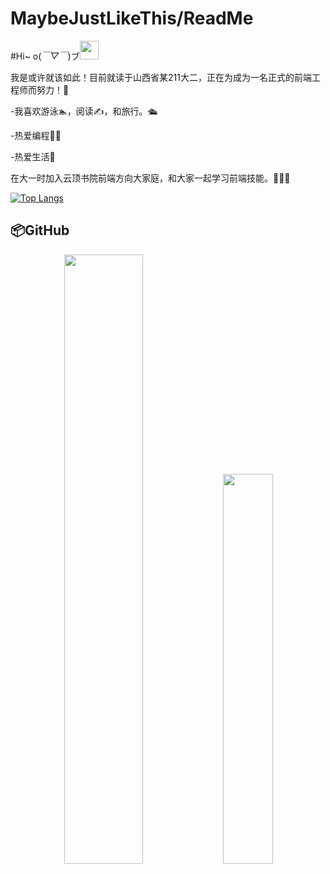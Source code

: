 # MaybeJustLikeThis/ReadMe
#Hi~ o(*￣▽￣*)ブ<img src="https://raw.githubusercontent.com/MartinHeinz/MartinHeinz/master/wave.gif" width="30px">

我是或许就该如此！目前就读于山西省某211大二，正在为成为一名正式的前端工程师而努力！🙂

-我喜欢游泳🏊，阅读✍️，和旅行。🛳️

-热爱编程🧑‍💻

-热爱生活🍻

在大一时加入云顶书院前端方向大家庭，和大家一起学习前端技能。🤺🤺🤺

[![Top Langs](https://github-readme-stats.vercel.app/api/top-langs/?username=MaybeJustLikeThis&layout=compact)](https://github.com/anuraghazra/github-readme-stats)

## 📦GitHub

<div align="center">
  <img width="50%" src="https://github-readme-stats.vercel.app/api?username=LonelySnowman&theme=highcontrast" />
  <img width="40%" src="https://cdn.jsdelivr.net/gh/lonelysnowman/lonelysnowman/imgs/code.gif" />
</div>

